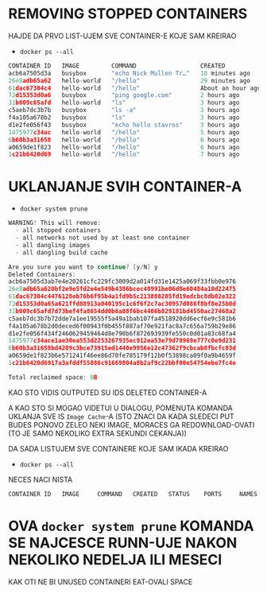 # REMOVING STOPPED CONTAINERS

HAJDE DA PRVO LIST-UJEM SVE CONTAINER-E KOJE SAM KREIRAO

- `docker ps --all`

```c
CONTAINER ID   IMAGE         COMMAND                  CREATED             STATUS                         PORTS     NAMES
acb6a7505d3a   busybox       "echo Nick Mullen Tr…"   18 minutes ago      Exited (0) 13 minutes ago                frosty_ritchie
26e8adb65a62   hello-world   "/hello"                 29 minutes ago      Exited (0) 28 minutes ago                bold_heisenberg
61dac67304c4   hello-world   "/hello"                 About an hour ago   Exited (0) About an hour ago             crazy_sutherland
72d15353d0a6   busybox       "ping google.com"        2 hours ago         Exited (0) 2 hours ago                   compassionate_morse
31b009c65afd   hello-world   "ls"                     3 hours ago         Created                                  sad_chaplygin
c5aeb7dc3b7b   busybox       "ls -a"                  3 hours ago         Exited (0) 3 hours ago                   affectionate_agnesi
f4a105a678b2   busybox       "ls"                     3 hours ago         Exited (0) 3 hours ago                   agitated_booth
d1e2fe056f43   busybox       "echo hello stavros"     3 hours ago         Exited (0) 3 hours ago                   silly_feistel
1475977c34ac   hello-world   "/hello"                 5 hours ago         Exited (0) 5 hours ago                   great_mcclintock
6b60b3a31658   hello-world   "/hello"                 6 hours ago         Exited (0) 6 hours ago                   strange_ptolemy
a0659de1f823   hello-world   "/hello"                 6 hours ago         Exited (0) 6 hours ago                   cool_edison
1c21b6420d69   hello-world   "/hello"                 7 hours ago         Exited (0) 7 hours ago                   affectionate_meninsky

```

# UKLANJANJE SVIH CONTAINER-A

- `docker system prune`

```c
WARNING! This will remove:
  - all stopped containers
  - all networks not used by at least one container
  - all dangling images
  - all dangling build cache

Are you sure you want to continue? [y/N] y
Deleted Containers:
acb6a7505d3ab7e4e20261cfc229fc3009d2a014fd31e1425a069f33fbb0e976
26e8adb65a620bf2e9e5fd2e4e549b4386bcec48991be06d8e60484a10d22475
61dac67304c4476128eb76b6f95b4a1fd9b5c213888205fd19edcbc8db02e322
72d15353d0a65a621ffd88913a040195c1c6f6f2c7ac30957d086f8bf8e25b0d
31b009c65afd7d73bef4fa8654dd0b6a88f6bc4406b829181bd4550ac27468a2
c5aeb7dc3b7b72dde7a1ee19555f5a49a1bab107fa4518920dd6ecf6e9c581b6
f4a105a678b2d0deced6f00943f0b455f887af70e921fac8a7c656a759b29e86
d1e2fe056f434f2460629459464d8e790b6f872693939fe550c0d01a83c68fa4
1475977c34ace1ae30ea553d2253267935ec912ea53e79d78969e777c0e9d231
6b60b3a31658bd4289c3bce73915ed1440e9956e12c47362f9cbcab8fbcfc03d
a0659de1f823b6e571241f46ee86d70fe785179f12b0f53898ca09f0a9b4659f
1c21b6420d6917a3afddf55886c91669804a8b2af9c22bbf00e54754ebe7fc4e

Total reclaimed space: 0B

```

KAO STO VIDIS OUTPUTED SU IDS DELETED CONTAINER-A

A KAO STO SI MOGAO VIDETUI U DIALOGU, POMENUTA KOMANDA UKLANJA SVE IS `Image Cache`-A (STO ZNACI DA KADA SLEDECI PUT BUDES PONOVO ZELEO NEKI IMAGE, MORACES GA REDOWNLOAD-OVATI (TO JE SAMO NEKOLIKO EXTRA SEKUNDI CEKANJA))

DA SADA LISTUJEM SVE CONTAINERE KOJE SAM IKADA KREIRAO

- `docker ps --all`

NECES NACI NISTA

```c
CONTAINER ID   IMAGE     COMMAND   CREATED   STATUS    PORTS     NAMES

```

# OVA `docker system prune` KOMANDA SE NAJCESCE RUNN-UJE NAKON NEKOLIKO NEDELJA ILI MESECI

KAK OTI NE BI UNUSED CONTAINERI EAT-OVALI SPACE
